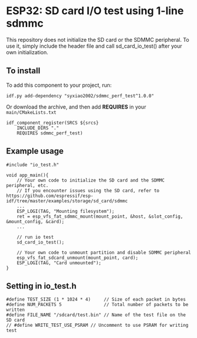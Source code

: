 # ESP32: SD card I/O test using 1-line sdmmc

This repository does not initialize the SD card or the SDMMC peripheral. To use it, simply include the header file and call sd_card_io_test() after your own initialization.

## To install

To add this component to your project, run:
```
idf.py add-dependency "syxiao2002/sdmmc_perf_test^1.0.0"
```

Or download the archive, and then add **REQUIRES** in your ```main/CMakeLists.txt```
```
idf_component_register(SRCS ${srcs}
    INCLUDE_DIRS "."
    REQUIRES sdmmc_perf_test)
```

## Example usage
```
#include "io_test.h"

void app_main(){
    // Your own code to initialize the SD card and the SDMMC peripheral, etc.
    // If you encounter issues using the SD card, refer to https://github.com/espressif/esp-idf/tree/master/examples/storage/sd_card/sdmmc
    ...
    ESP_LOGI(TAG, "Mounting filesystem");
    ret = esp_vfs_fat_sdmmc_mount(mount_point, &host, &slot_config, &mount_config, &card);
    ...

    // run io test
    sd_card_io_test();

    // Your own code to unmount partition and disable SDMMC peripheral
    esp_vfs_fat_sdcard_unmount(mount_point, card);
    ESP_LOGI(TAG, "Card unmounted");
}
```

## Setting in io_test.h
```
#define TEST_SIZE (1 * 1024 * 4)     // Size of each packet in bytes
#define NUM_PACKETS 5                // Total number of packets to be written
#define FILE_NAME "/sdcard/test.bin" // Name of the test file on the SD card
// #define WRITE_TEST_USE_PSRAM // Uncomment to use PSRAM for writing test
```
